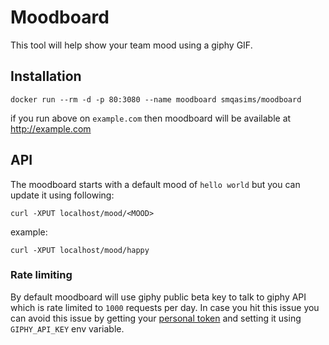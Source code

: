 # Moodboard
This tool will help show your team mood using a giphy GIF.
## Installation
```
docker run --rm -d -p 80:3080 --name moodboard smqasims/moodboard
```
if you run above on `example.com` then moodboard will be available at http://example.com

## API
The moodboard starts with a  default mood of `hello world` but you can update it using following:
```
curl -XPUT localhost/mood/<MOOD>
```
example:
```
curl -XPUT localhost/mood/happy
```

### Rate limiting
By default moodboard will use giphy public beta key to talk to giphy API which is rate limited to `1000` requests per day. In case you hit this issue you can avoid this issue by getting your [personal token](https://support.giphy.com/hc/en-us/articles/360020283431-Request-A-GIPHY-API-Key) and setting it using `GIPHY_API_KEY` env variable.

